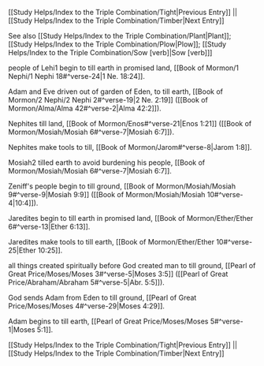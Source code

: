 [[Study Helps/Index to the Triple Combination/Tight|Previous Entry]]  ||  [[Study Helps/Index to the Triple Combination/Timber|Next Entry]]

 See also [[Study Helps/Index to the Triple Combination/Plant|Plant]]; [[Study Helps/Index to the Triple Combination/Plow|Plow]]; [[Study Helps/Index to the Triple Combination/Sow [verb]|Sow [verb]]]

 people of Lehi1 begin to till earth in promised land, [[Book of Mormon/1 Nephi/1 Nephi 18#^verse-24|1 Ne. 18:24]].

 Adam and Eve driven out of garden of Eden, to till earth, [[Book of Mormon/2 Nephi/2 Nephi 2#^verse-19|2 Ne. 2:19]] ([[Book of Mormon/Alma/Alma 42#^verse-2|Alma 42:2]]).

 Nephites till land, [[Book of Mormon/Enos#^verse-21|Enos 1:21]] ([[Book of Mormon/Mosiah/Mosiah 6#^verse-7|Mosiah 6:7]]).

 Nephites make tools to till, [[Book of Mormon/Jarom#^verse-8|Jarom 1:8]].

 Mosiah2 tilled earth to avoid burdening his people, [[Book of Mormon/Mosiah/Mosiah 6#^verse-7|Mosiah 6:7]].

 Zeniff's people begin to till ground, [[Book of Mormon/Mosiah/Mosiah 9#^verse-9|Mosiah 9:9]] ([[Book of Mormon/Mosiah/Mosiah 10#^verse-4|10:4]]).

 Jaredites begin to till earth in promised land, [[Book of Mormon/Ether/Ether 6#^verse-13|Ether 6:13]].

 Jaredites make tools to till earth, [[Book of Mormon/Ether/Ether 10#^verse-25|Ether 10:25]].

 all things created spiritually before God created man to till ground, [[Pearl of Great Price/Moses/Moses 3#^verse-5|Moses 3:5]] ([[Pearl of Great Price/Abraham/Abraham 5#^verse-5|Abr. 5:5]]).

 God sends Adam from Eden to till ground, [[Pearl of Great Price/Moses/Moses 4#^verse-29|Moses 4:29]].

 Adam begins to till earth, [[Pearl of Great Price/Moses/Moses 5#^verse-1|Moses 5:1]].

[[Study Helps/Index to the Triple Combination/Tight|Previous Entry]]  ||  [[Study Helps/Index to the Triple Combination/Timber|Next Entry]]